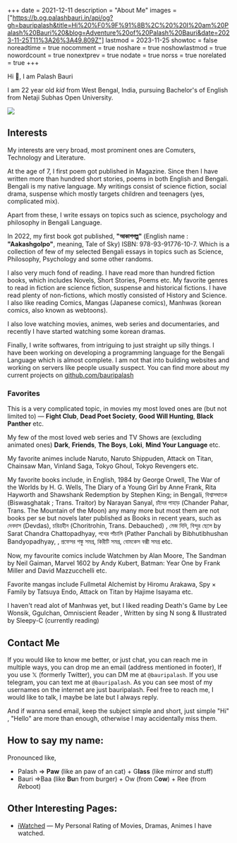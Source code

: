 +++
date = 2021-12-11
description = "About Me"
images = ["https://b.og.palashbauri.in/api/og?gh=bauripalash&title=Hi%20%F0%9F%91%8B%2C%20%20I%20am%20Palash%20Bauri%20&blog=Adventure%20of%20Palash%20Bauri&date=2023-11-25T11%3A26%3A49.809Z"]
lastmod = 2023-11-25
showtoc = false
noreadtime = true
nocomment = true
noshare = true
noshowlastmod = true
nowordcount = true
nonextprev = true
nodate = true
norss = true
norelated = true
+++

Hi 👋, I am Palash Bauri

I am 22 year old *kid* from West Bengal, India, pursuing Bachelor's of English from Netaji Subhas Open University. 

![](/images/palash_irl2.webp?#round)

## Interests

My interests are very broad, most prominent ones are Comuters, Technology and Literature. 

At the age of 7, I first poem got published in Magazine. Since then I have written more than hundred short stories, poems in both English and Bengali. Bengali is my native language. My writings consist of science fiction, social drama, suspense which mostly targets children and teenagers (yes, complicated mix). 

Apart from these, I write essays on topics such as science, psychology and philosophy in Bengali Language. 

In 2022, my first book got published, 
**"আকাশগল্প"** (English name : **"Aakashgolpo"**, meaning, Tale of Sky) ISBN: 978-93-91776-10-7.  Which is a collection of few of my selected Bengali essays in topics such as Science, Philosophy, Psychology and some other randoms. 

I also very much fond of reading. I have read more than hundred fiction books, which includes Novels, Short Stories, Poems etc. My favorite genres to read in fiction are science fiction, suspense and historical fictions. I have read plenty of non-fictions, which mostly consisted of History and Science. I also like reading Comics, Mangas (Japanese comics), Manhwas (korean comics, also known as webtoons).

I also love watching movies, animes, web series and documentaries, and recently I have started watching some korean dramas.

Finally, I write softwares, from intriguing to just straight up silly things. I have been working on developing a programming language for the Bengali Language which is almost complete. I am not that into building websites and working on servers like people usually suspect. You can find more about my current projects on [github.com/bauripalash](https://github.com/bauripalash)

### Favorites

This is a very complicated topic, in movies my most loved ones are (but not limited to) — **Fight Club**, **Dead Poet Society**, **Good Will Hunting**, **Black Panther** etc.

My few of the most loved web series and TV Shows are (excluding animated ones) **Dark**, **Friends**, **The Boys**, **Loki**, **Mind Your Language** etc.

My favorite animes include Naruto, Naruto Shippuden, Attack on Titan, Chainsaw Man, Vinland Saga, Tokyo Ghoul, Tokyo Revengers etc.

My favorite books include, in English, 1984 by George Orwell, The War of the Worlds by H. G. Wells, The Diary of a Young Girl by Anne Frank, Rita Hayworth and Shawshank Redemption by Stephen King; in Bengali, বিশ্বাসঘাতক (Biswasghatak ; Trans. Traitor) by Narayan Sanyal, 
চাঁদের পাহাড় (Chander Pahar, Trans. The Mountain of the Moon) any many more but most them are not books per se but novels later published as Books in recent years, such as দেবদাস (Devdas), চরিত্রহীন (Choritrohin, Trans. Debauched) , মেজ দিদি, বিন্দুর ছেলে by Sarat Chandra Chattopadhyay,  পথের পাঁচালি (Pather Panchali by Bibhutibhushan Bandyopadhyay, , প্রফেসর শঙ্কু সমগ্র, কিরীটি সমগ্র, বোমকেস বক্সী সমগ্র etc.

Now, my favourite comics include Watchmen by Alan Moore, The Sandman by Neil Gaiman, Marvel 1602 by Andy Kubert, Batman: Year One by Frank Miller and David Mazzucchelli etc. 

Favorite mangas include Fullmetal Alchemist by Hiromu Arakawa, Spy × Family by Tatsuya Endo, Attack on Titan by Hajime Isayama etc.

I haven't read alot of Manhwas yet, but I liked reading Death's Game by Lee Wonsik, Ggulchan, Omniscient Reader , Written by sing N song & Illustrated by Sleepy-C (currently reading)

## Contact Me

If you would like to know me better, or just chat, you can reach me in multiple ways, you can drop me an email (address mentioned in footer), If you use 𝕏 (formerly Twitter), you can DM me at `@bauripalash`. If you use telegram, you can text me at `@bauripalash`. As you can see most of my usernames on the internet are just bauripalash. Feel free to reach me, I would like to talk, I maybe be late but I always reply.

And if wanna send email, keep the subject simple and short, just simple "Hi" , "Hello" are more than enough, otherwise I may accidentally miss them.

## How to say my name:
Pronounced like, 
* Palash ⇒ **Paw** (like an paw of an cat) + G**lass** (like mirror and stuff) 
* Bauri ⇒Baa (like **Bu**n from burger) + Ow (from C**ow**) + Ree (from *Re*boot)
## Other Interesting Pages:

* [iWatched](https://palashbauri.in/iwatched/) — My Personal Rating of Movies, Dramas, Animes I have watched.